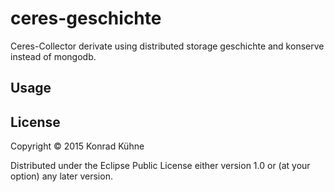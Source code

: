 # ceres-geschichte

Ceres-Collector derivate using distributed storage geschichte and konserve instead of mongodb.

## Usage



## License

Copyright © 2015 Konrad Kühne

Distributed under the Eclipse Public License either version 1.0 or (at
your option) any later version.
